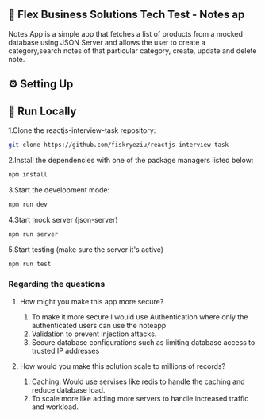 ## 📌 Flex Business Solutions Tech Test - Notes ap
Notes App is a simple app that fetches a list of products from a mocked database using JSON Server and allows the user to create a category,search notes of that particular category, create, update and delete note.

## ⚙️ Setting Up

## 🚀 Run Locally
1.Clone the reactjs-interview-task repository:
```sh
git clone https://github.com/fiskryeziu/reactjs-interview-task
```
2.Install the dependencies with one of the package managers listed below:
```bash
npm install
```
3.Start the development mode:
```bash
npm run dev
```
4.Start mock server (json-server)
```bash
npm run server
```
5.Start testing (make sure the server it's active)
```bash
npm run test
```


### Regarding the questions

1. How might you make this app more secure?

   1. To make it more secure I would use Authentication where only the authenticated users can use the noteapp
   2. Validation to prevent injection attacks.
   3. Secure database configurations such as limiting database access to trusted IP addresses

2. How would you make this solution scale to millions of records?
   1. Caching: Would use servises like redis to handle the caching and reduce database load.
   2. To scale more like adding more servers to handle increased traffic and workload.



